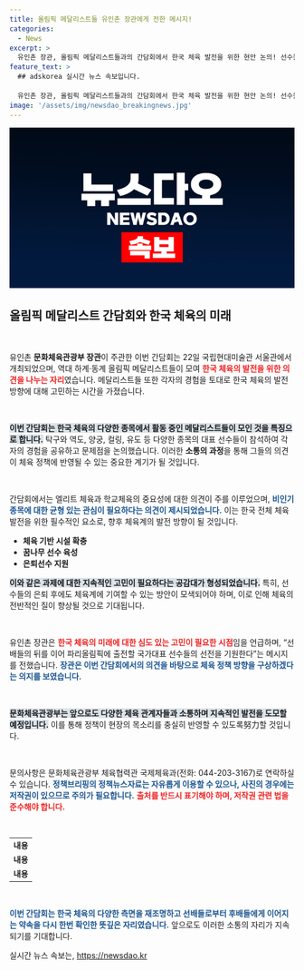 ```yaml
---
title: 올림픽 메달리스트들 유인촌 장관에게 전한 메시지!
categories:
  - News
excerpt: >
  유인촌 장관, 올림픽 메달리스트들과의 간담회에서 한국 체육 발전을 위한 현안 논의! 선수들의 생생한 목소리를 정책에 반영하겠다는 의지와 함께, 꿈나무 육성 및 비인기 종목 지원의 필요성이 강조됐다. 클릭해서 한국 체육의 미래를 확인해보세요!
feature_text: >
  ## adskorea 실시간 뉴스 속보입니다.

  유인촌 장관, 올림픽 메달리스트들과의 간담회에서 한국 체육 발전을 위한 현안 논의! 선수들의 생생한 목소리를 정책에 반영하겠다는 의지와 함께, 꿈나무 육성 및 비인기 종목 지원의 필요성이 강조됐다. 클릭해서 한국 체육의 미래를 확인해보세요!
image: '/assets/img/newsdao_breakingnews.jpg'
---
```


<p><img src="/assets/img/newsdao_breakingnews.jpg" alt="adskorea 속보" /></p>

<h2 data-ke-size="size26">올림픽 메달리스트 간담회와 한국 체육의 미래</h2>

<p data-ke-size="size16">&nbsp;</p>

<p>유인촌 <b>문화체육관광부 장관</b>이 주관한 이번 간담회는 22일 국립현대미술관 서울관에서 개최되었으며, 역대 하계·동계 올림픽 메달리스트들이 모여 <b><span style="color: #ee2323;">한국 체육의 발전을 위한 의견을 나누는 자리</span></b>였습니다. 메달리스트들 또한 각자의 경험을 토대로 한국 체육의 발전 방향에 대해 고민하는 시간을 가졌습니다.</p>

<p data-ke-size="size16">&nbsp;</p>

<p><b><span style="background-color: #21538527;">이번 간담회는 한국 체육의 다양한 종목에서 활동 중인 메달리스트들이 모인 것을 특징으로 합니다.</span></b> 탁구와 역도, 양궁, 컬링, 유도 등 다양한 종목의 대표 선수들이 참석하여 각자의 경험을 공유하고 문제점을 논의했습니다. 이러한 <b>소통의 과정</b>을 통해 그들의 의견이 체육 정책에 반영될 수 있는 중요한 계기가 될 것입니다.</p>

<p data-ke-size="size16">&nbsp;</p>

<p>간담회에서는 엘리트 체육과 학교체육의 중요성에 대한 의견이 주를 이루었으며, <b><span style="color: #1a5490;">비인기 종목에 대한 균형 있는 관심이 필요하다는 의견이 제시되었습니다.</span></b> 이는 한국 전체 체육 발전을 위한 필수적인 요소로, 향후 체육계의 발전 방향이 될 것입니다.</p>

<ul>
  <li><b>체육 기반 시설 확충</b></li>
  <li><b>꿈나무 선수 육성</b></li>
  <li><b>은퇴선수 지원</b></li>
</ul>

<p><b><span style="background-color: #21538527;">이와 같은 과제에 대한 지속적인 고민이 필요하다는 공감대가 형성되었습니다.</span></b> 특히, 선수들의 은퇴 후에도 체육계에 기여할 수 있는 방안이 모색되어야 하며, 이로 인해 체육의 전반적인 질이 향상될 것으로 기대됩니다.</p>

<p data-ke-size="size16">&nbsp;</p>

<p>유인촌 장관은 <b><span style="color: #ee2323;">한국 체육의 미래에 대한 심도 있는 고민이 필요한 시점</span></b>임을 언급하며, “선배들의 뒤를 이어 파리올림픽에 출전할 국가대표 선수들의 선전을 기원한다”는 메시지를 전했습니다. <b><span style="color: #1a5490;">장관은 이번 간담회에서의 의견을 바탕으로 체육 정책 방향을 구상하겠다는 의지를 보였습니다.</span></b></p>

<p data-ke-size="size16">&nbsp;</p>

<p><b><span style="background-color: #21538527;">문화체육관광부는 앞으로도 다양한 체육 관계자들과 소통하며 지속적인 발전을 도모할 예정입니다.</span></b> 이를 통해 정책이 현장의 목소리를 충실히 반영할 수 있도록努力할 것입니다.</p>

<p data-ke-size="size16">&nbsp;</p>

<p>문의사항은 문화체육관광부 체육협력관 국제체육과(전화: 044-203-3167)로 연락하실 수 있습니다. <b><span style="color: #1a5490;">정책브리핑의 정책뉴스자료는 자유롭게 이용할 수 있으나, 사진의 경우에는 저작권이 있으므로 주의가 필요합니다.</span></b> <b><span style="color: #ee2323;">출처를 반드시 표기해야 하며, 저작권 관련 법을 준수해야 합니다.</span></b></p>

<p data-ke-size="size16">&nbsp;</p>

<table style="width: 100%; border-collapse: collapse;">
   <tr>
       <td style="text-align: center; height: 17px;"><b>내용</b></td>
   </tr>
   <tr>
       <td style="text-align: center; height: 17px;"><b>내용</b></td>
   </tr>
   <tr>
       <td style="text-align: center; height: 17px;"><b>내용</b></td>
   </tr>
</table>

<p data-ke-size="size16">&nbsp;</p>

<p><b><span style="color: #1a5490;">이번 간담회는 한국 체육의 다양한 측면을 재조명하고 선배들로부터 후배들에게 이어지는 약속을 다시 한번 확인한 뜻깊은 자리였습니다.</span></b> 앞으로도 이러한 소통의 자리가 지속되기를 기대합니다.</p>
실시간 뉴스 속보는, <a href="https://newsdao.kr" rel="dofollow">https://newsdao.kr</a>


